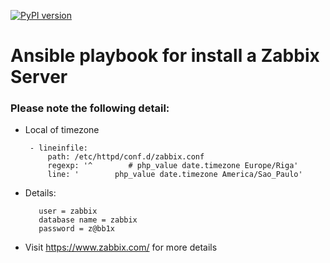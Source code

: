 [![PyPI version](https://img.shields.io/pypi/v/ansible.svg)](https://pypi.python.org/pypi/ansible/2.4.2.0)
# Ansible playbook for install a Zabbix Server

### Please note the following detail:
- Local of timezone

       - lineinfile:
           path: /etc/httpd/conf.d/zabbix.conf
           regexp: '^        # php_value date.timezone Europe/Riga'
           line: '        php_value date.timezone America/Sao_Paulo'

- Details:

         user = zabbix
         database name = zabbix
         password = z@bb1x
         
- Visit https://www.zabbix.com/ for more details
